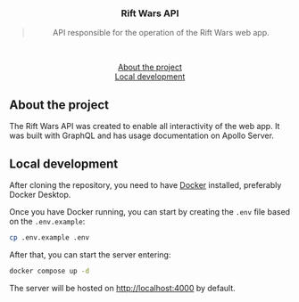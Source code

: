 <h3 align="center">
  Rift Wars API
</h3>

<blockquote align="center">API responsible for the operation of the Rift Wars web app.</blockquote>
<br>

<p align="center">
  <a href="#about-the-project">About the project</a><br>
  <a href="#local-development">Local development</a><br>
</p>

## About the project

The Rift Wars API was created to enable all interactivity of the web app. It was built with GraphQL and has usage documentation on Apollo Server.

## Local development

After cloning the repository, you need to have <a href="https://docs.docker.com/desktop/">Docker</a> installed, preferably Docker Desktop.

Once you have Docker running, you can start by creating the `.env` file based on the `.env.example`:

```bash
cp .env.example .env
```
After that, you can start the server entering:

```bash
docker compose up -d
```

The server will be hosted on <a href="http://localhost:4000">http://localhost:4000</a> by default.

